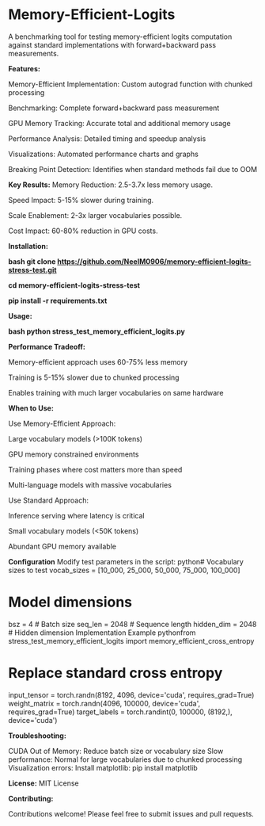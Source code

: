 # Memory-Efficient-Logits
A benchmarking tool for testing memory-efficient logits computation against standard implementations with forward+backward pass measurements.

**Features:**

Memory-Efficient Implementation: Custom autograd function with chunked processing

Benchmarking: Complete forward+backward pass measurement

GPU Memory Tracking: Accurate total and additional memory usage

Performance Analysis: Detailed timing and speedup analysis

Visualizations: Automated performance charts and graphs

Breaking Point Detection: Identifies when standard methods fail due to OOM

**Key Results:**
Memory Reduction: 2.5-3.7x less memory usage. 

Speed Impact: 5-15% slower during training. 

Scale Enablement: 2-3x larger vocabularies possible.

Cost Impact: 60-80% reduction in GPU costs.


**Installation:** 

**bash git clone https://github.com/NeelM0906/memory-efficient-logits-stress-test.git**

**cd memory-efficient-logits-stress-test**

**pip install -r requirements.txt**

**Usage:**

**bash python stress_test_memory_efficient_logits.py**


**Performance Tradeoff:**

Memory-efficient approach uses 60-75% less memory

Training is 5-15% slower due to chunked processing

Enables training with much larger vocabularies on same hardware

**When to Use:**

Use Memory-Efficient Approach:

Large vocabulary models (>100K tokens)

GPU memory constrained environments

Training phases where cost matters more than speed

Multi-language models with massive vocabularies

Use Standard Approach:

Inference serving where latency is critical

Small vocabulary models (<50K tokens)

Abundant GPU memory available

**Configuration**
Modify test parameters in the script:
python# Vocabulary sizes to test
vocab_sizes = [10_000, 25_000, 50_000, 75_000, 100_000]

# Model dimensions
bsz = 4          # Batch size
seq_len = 2048   # Sequence length
hidden_dim = 2048 # Hidden dimension
Implementation Example
pythonfrom stress_test_memory_efficient_logits import memory_efficient_cross_entropy

# Replace standard cross entropy
input_tensor = torch.randn(8192, 4096, device='cuda', requires_grad=True)
weight_matrix = torch.randn(4096, 100000, device='cuda', requires_grad=True)
target_labels = torch.randint(0, 100000, (8192,), device='cuda')


**Troubleshooting:**

CUDA Out of Memory: Reduce batch size or vocabulary size
Slow performance: Normal for large vocabularies due to chunked processing
Visualization errors: Install matplotlib: pip install matplotlib

**License:**
MIT License 

**Contributing:**

Contributions welcome! Please feel free to submit issues and pull requests.
